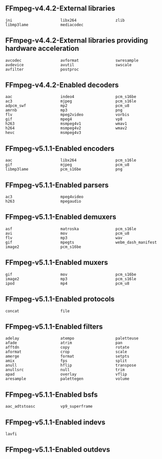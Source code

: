 ## FFmpeg-v4.4.2-External libraries
```
jni                     libx264                 zlib
libmp3lame              mediacodec
```
## FFmpeg-v4.4.2-External libraries providing hardware acceleration
```
avcodec                 avformat                swresample
avdevice                avutil                  swscale
avfilter                postproc
```
## FFmpeg-v4.4.2-Enabled decoders
```
aac                     indeo4                  pcm_s16be
ac3                     mjpeg                   pcm_s16le
adpcm_swf               mp2                     pcm_u8
amrnb                   mp3                     png
flv                     mpeg2video              vorbis
gif                     mpeg4                   vp8
h263                    msmpeg4v1               wmav1
h264                    msmpeg4v2               wmav2
hevc                    msmpeg4v3
```

## FFmpeg-v5.1.1-Enabled encoders
```
aac                     libx264                 pcm_s16le
gif                     mjpeg                   pcm_u8
libmp3lame              pcm_s16be               png
```

## FFmpeg-v5.1.1-Enabled parsers
```
ac3                     mpeg4video
h263                    mpegaudio
```

## FFmpeg-v5.1.1-Enabled demuxers
```
asf                     matroska                pcm_s16le
avi                     mov                     pcm_u8
flv                     mp3                     wav
gif                     mpegts                  webm_dash_manifest
image2                  pcm_s16be
```

## FFmpeg-v5.1.1-Enabled muxers
```
gif                     mov                     pcm_s16be
image2                  mp3                     pcm_s16le
ipod                    mp4                     pcm_u8
```

## FFmpeg-v5.1.1-Enabled protocols
```
concat                  file
```

## FFmpeg-v5.1.1-Enabled filters
```
adelay                  atempo                  paletteuse
afade                   atrim                   pan
afftdn                  copy                    rotate
aformat                 crop                    scale
amerge                  format                  setpts
amix                    fps                     split
anull                   hflip                   transpose
anullsrc                null                    trim
apad                    overlay                 vflip
aresample               palettegen              volume
```

## FFmpeg-v5.1.1-Enabled bsfs
```
aac_adtstoasc           vp9_superframe
```

## FFmpeg-v5.1.1-Enabled indevs
```
lavfi
```

## FFmpeg-v5.1.1-Enabled outdevs
```
```